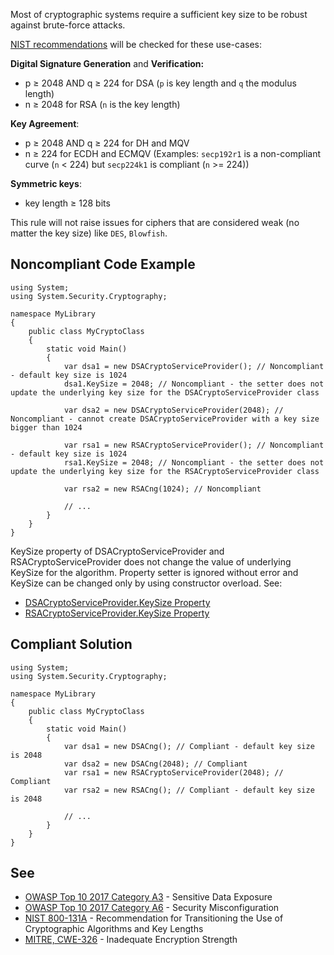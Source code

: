 
Most of cryptographic systems require a sufficient key size to be robust against brute-force attacks.

[NIST recommendations](https://nvlpubs.nist.gov/nistpubs/SpecialPublications/NIST.SP.800-131Ar2.pdf) will be checked for these use-cases:

**Digital Signature Generation** and **Verification:**

- p ≥ 2048 AND q ≥ 224 for DSA (`p` is key length and `q` the modulus length)
- n ≥ 2048 for RSA (`n` is the key length)


**Key Agreement**:

- p ≥ 2048 AND q ≥ 224 for DH and MQV
- n ≥ 224 for ECDH and ECMQV (Examples: `secp192r1` is a non-compliant curve (`n` &lt; 224) but `secp224k1` is
  compliant (`n` &gt;= 224))


**Symmetric keys**:

- key length ≥ 128 bits


This rule will not raise issues for ciphers that are considered weak (no matter the key size) like `DES`, `Blowfish`.

## Noncompliant Code Example


    using System;
    using System.Security.Cryptography;
    
    namespace MyLibrary
    {
        public class MyCryptoClass
        {
            static void Main()
            {
                var dsa1 = new DSACryptoServiceProvider(); // Noncompliant - default key size is 1024
                dsa1.KeySize = 2048; // Noncompliant - the setter does not update the underlying key size for the DSACryptoServiceProvider class
    
                var dsa2 = new DSACryptoServiceProvider(2048); // Noncompliant - cannot create DSACryptoServiceProvider with a key size bigger than 1024
    
                var rsa1 = new RSACryptoServiceProvider(); // Noncompliant - default key size is 1024
                rsa1.KeySize = 2048; // Noncompliant - the setter does not update the underlying key size for the RSACryptoServiceProvider class
    
                var rsa2 = new RSACng(1024); // Noncompliant
    
                // ...
            }
        }
    }


KeySize property of DSACryptoServiceProvider and RSACryptoServiceProvider does not change the value of underlying KeySize for the algorithm. Property setter is ignored without error and KeySize can be changed only by using constructor overload. See:

- [DSACryptoServiceProvider.KeySize
  Property](https://docs.microsoft.com/en-us/dotnet/api/system.security.cryptography.dsacryptoserviceprovider.keysize)
- [RSACryptoServiceProvider.KeySize
  Property](https://docs.microsoft.com/en-us/dotnet/api/system.security.cryptography.rsacryptoserviceprovider.keysize)


## Compliant Solution


    using System;
    using System.Security.Cryptography;
    
    namespace MyLibrary
    {
        public class MyCryptoClass
        {
            static void Main()
            {
                var dsa1 = new DSACng(); // Compliant - default key size is 2048
                var dsa2 = new DSACng(2048); // Compliant
                var rsa1 = new RSACryptoServiceProvider(2048); // Compliant
                var rsa2 = new RSACng(); // Compliant - default key size is 2048
    
                // ...
            }
        }
    }


## See

- [OWASP Top 10 2017 Category A3](https://www.owasp.org/index.php/Top_10-2017_A3-Sensitive_Data_Exposure) - Sensitive Data Exposure
- [OWASP Top 10 2017 Category A6](https://www.owasp.org/index.php/Top_10-2017_A6-Security_Misconfiguration) - Security
  Misconfiguration
- [NIST 800-131A](https://nvlpubs.nist.gov/nistpubs/SpecialPublications/NIST.SP.800-131Ar1.pdf) - Recommendation for Transitioning the
  Use of Cryptographic Algorithms and Key Lengths
- [MITRE, CWE-326](https://cwe.mitre.org/data/definitions/326.html) - Inadequate Encryption Strength

